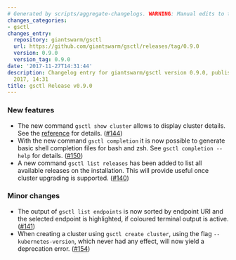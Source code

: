 ```yaml
---
# Generated by scripts/aggregate-changelogs. WARNING: Manual edits to this files will be overwritten.
changes_categories:
- gsctl
changes_entry:
  repository: giantswarm/gsctl
  url: https://github.com/giantswarm/gsctl/releases/tag/0.9.0
  version: 0.9.0
  version_tag: 0.9.0
date: '2017-11-27T14:31:44'
description: Changelog entry for giantswarm/gsctl version 0.9.0, published on 27 November
  2017, 14:31
title: gsctl Release v0.9.0
---
```


### New features

- The new command `gsctl show cluster` allows to display cluster details. See the [reference](https://docs.giantswarm.io/reference/gsctl/show-cluster/) for details. ([#144](https://github.com/giantswarm/gsctl/pull/144))
- With the new command `gsctl completion` it is now possible to generate basic shell completion files for bash and zsh. See `gsctl completion --help` for details. ([#150](https://github.com/giantswarm/gsctl/pull/150))
- A new command `gsctl list releases` has been added to list all available releases on the installation. This will provide useful once cluster upgrading is supported. ([#140](https://github.com/giantswarm/gsctl/pull/140))

### Minor changes

- The output of `gsctl list endpoints` is now sorted by endpoint URI and the selected endpoint is highlighted, if coloured terminal output is active. ([#141](https://github.com/giantswarm/gsctl/pull/141))
- When creating a cluster using `gsctl create cluster`, using the flag `--kubernetes-version`, which never had any effect, will now yield a deprecation error. ([#154](https://github.com/giantswarm/gsctl/pull/154))

